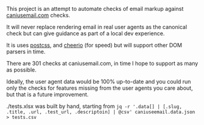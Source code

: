 This project is an attempt to automate checks of email markup against [caniusemail.com](https://www.caniemail.com/) checks.

It will never replace rendering email in real user agents as the canonical check but can give guidance as part of a local dev experience.

It is uses [postcss](https://postcss.org/a), and [cheerio](https://cheerio.js.org/) (for speed) but will support other DOM parsers in time.

There are 301 checks at caniusemail.com, in time I hope to support as many as possible.

Ideally, the user agent data would be 100% up-to-date and you could run only the checks for features missing from the user agents you care about, but that is a future improvement.

./tests.xlsx was built by hand, starting from `jq -r '.data[] | [.slug, .title, .url, .test_url, .descriptoin] | @csv' caniuseemail.data.json > tests.csv`